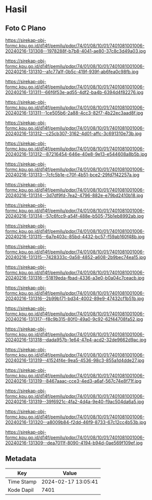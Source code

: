 # Hasil

## Foto C Plano

https://sirekap-obj-formc.kpu.go.id/d14f/pemilu/pdpr/74/01/08/10/01/7401081001006-20240216-131308--1978288f-b7b8-4041-ae80-37c8c3d49a03.jpg

https://sirekap-obj-formc.kpu.go.id/d14f/pemilu/pdpr/74/01/08/10/01/7401081001006-20240216-131310--a1c77a1f-0b5c-419f-939f-ab6fea0c98fb.jpg

https://sirekap-obj-formc.kpu.go.id/d14f/pemilu/pdpr/74/01/08/10/01/7401081001006-20240216-131311--66f6f53e-ad55-4df2-ba4b-6394d4f82276.jpg

https://sirekap-obj-formc.kpu.go.id/d14f/pemilu/pdpr/74/01/08/10/01/7401081001006-20240216-131311--1ce505b6-2a88-4cc3-82f7-4b22ec3aad8f.jpg

https://sirekap-obj-formc.kpu.go.id/d14f/pemilu/pdpr/74/01/08/10/01/7401081001006-20240216-131312--c25cb307-3162-4d01-affc-3c691310e73b.jpg

https://sirekap-obj-formc.kpu.go.id/d14f/pemilu/pdpr/74/01/08/10/01/7401081001006-20240216-131312--87216454-646e-40e8-9e13-e544608a8b5b.jpg

https://sirekap-obj-formc.kpu.go.id/d14f/pemilu/pdpr/74/01/08/10/01/7401081001006-20240216-131313--7cfc5b1e-c70f-4b51-bce2-29fd7f42257a.jpg

https://sirekap-obj-formc.kpu.go.id/d14f/pemilu/pdpr/74/01/08/10/01/7401081001006-20240216-131314--3d7df9fd-7ea2-4796-882e-e79bd2410b18.jpg

https://sirekap-obj-formc.kpu.go.id/d14f/pemilu/pdpr/74/01/08/10/01/7401081001006-20240216-131314--57c6fcc9-a54f-488e-b505-75b1eb8992ab.jpg

https://sirekap-obj-formc.kpu.go.id/d14f/pemilu/pdpr/74/01/08/10/01/7401081001006-20240216-131315--6a7e403c-85bd-4432-bc57-f59ab160f48b.jpg

https://sirekap-obj-formc.kpu.go.id/d14f/pemilu/pdpr/74/01/08/10/01/7401081001006-20240216-131315--7428333c-0a58-4852-a608-2b9bec74ea15.jpg

https://sirekap-obj-formc.kpu.go.id/d14f/pemilu/pdpr/74/01/08/10/01/7401081001006-20240216-131316--51819eda-fbad-4336-a3e0-b0a04c7ceacb.jpg

https://sirekap-obj-formc.kpu.go.id/d14f/pemilu/pdpr/74/01/08/10/01/7401081001006-20240216-131316--2b99b171-bd34-4002-89e9-47432cf1b51b.jpg

https://sirekap-obj-formc.kpu.go.id/d14f/pemilu/pdpr/74/01/08/10/01/7401081001006-20240216-131317--f8c9b315-80f0-49a0-9c92-62f44708fa52.jpg

https://sirekap-obj-formc.kpu.go.id/d14f/pemilu/pdpr/74/01/08/10/01/7401081001006-20240216-131318--dada957b-1e64-47e4-acd2-32de9662d9ac.jpg

https://sirekap-obj-formc.kpu.go.id/d14f/pemilu/pdpr/74/01/08/10/01/7401081001006-20240216-131319--41524f4e-9ea5-4536-98c3-855a1d4dde27.jpg

https://sirekap-obj-formc.kpu.go.id/d14f/pemilu/pdpr/74/01/08/10/01/7401081001006-20240216-131319--8467aaac-cce3-4ed3-a6af-567c74e8f71f.jpg

https://sirekap-obj-formc.kpu.go.id/d14f/pemilu/pdpr/74/01/08/10/01/7401081001006-20240216-131319--39f6921c-4fa2-4d4a-9e40-f9ac504da6a5.jpg

https://sirekap-obj-formc.kpu.go.id/d14f/pemilu/pdpr/74/01/08/10/01/7401081001006-20240216-131320--a8009b84-f2dd-46f9-8733-67c12cc4b53b.jpg

https://sirekap-obj-formc.kpu.go.id/d14f/pemilu/pdpr/74/01/08/10/01/7401081001006-20240216-131309--dea7011f-8090-4194-b94d-0ae569f109ef.jpg


## Metadata

| Key        | Value               |
| ---------- | ------------------- |
| Time Stamp | 2024-02-17 13:05:41 |
| Kode Dapil | 7401                |



